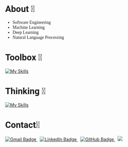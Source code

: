<h1 style="font-family: Roboto; "> About 🪪 </h1>
    
<ul style="font-family: Montserrat">
   <li>Software Engineering</li>
   <li>Machine Learning</li>
   <li>Deep Learning</li>
   <li>Natural Language Processing</li>
</ul>

<h1 style="font-family: Roboto;"> Toolbox 🧰 </h1> 

[![My Skills](https://skillicons.dev/icons?i=java,python,cpp,ts,cs,r,sklearn,tensorflow,pytorch,aws,azure,docker,kubernetes,terraform,react)](https://skillicons.dev)

<h1 style="font-family: Roboto;"> Thinking 🤔 </h1>

[![My Skills](https://skillicons.dev/icons?i=golang,rust,zig)](https://skillicons.dev)

<h1 style="font-family: Roboto;"> Contact📇 </h1>

<div id="badges">
   <a href="mailto:kshatriya.prithvi.raj.27@gmail.com?">
   <img src="https://img.shields.io/badge/gmail-%23DD0031.svg?&style=for-the-badge&logo=gmail&logoColor=white" alt="Gmail Badge"/>
   </a> 
   &nbsp;
   <a href="https://www.linkedin.com/in/prithvi-raj-k-3431a8162/">
   <img src="https://img.shields.io/badge/LinkedIn-blue?style=for-the-badge&logo=linkedin&logoColor=white" alt="LinkedIn Badge"/>
   </a>
   &nbsp;
   <a href="https://github.com/prithvirajkshatriya">
   <img src="https://img.shields.io/badge/github-%23121011.svg?style=for-the-badge&logo=github&logoColor=white" alt="GitHub Badge"/>
   </a>
   &nbsp;
   <a href="https://discord.com/users/:1264564017951932456">
   <img src="https://img.shields.io/badge/Discord-%235865F2.svg?style=for-the-badge&logo=discord&logoColor=white"/>
   </a>
</div>
